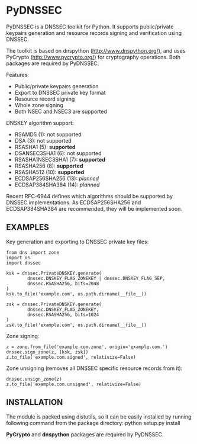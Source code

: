 PyDNSSEC
========

PyDNSSEC is a DNSSEC toolkit for Python. It supports public/private keypairs
generation and resource records signing and verification using DNSSEC.

The toolkit is based on dnspython (http://www.dnspython.org/), and uses 
PyCrypto (http://www.pycrypto.org/) for cryptography operations. Both packages
are required by PyDNSSEC.

Features:
*   Public/private keypairs generation
*   Export to DNSSEC private key format
*   Resource record signing
*   Whole zone signing
*   Both NSEC and NSEC3 are supported

DNSKEY algorithm support:
*   RSAMD5 (1): not supported
*   DSA (3): not supported
*   RSASHA1 (5): __supported__
*   DSANSEC3SHA1 (6): not supported 
*   RSASHA1NSEC3SHA1 (7): __supported__
*   RSASHA256 (8): __supported__
*   RSASHA512 (10): __supported__
*   ECDSAP256SHA256 (13): _planned_
*   ECDSAP384SHA384 (14): _planned_

Recent RFC-6944 defines which algorithms should be supported by DNSSEC
implementations. As ECDSAP256SHA256 and ECDSAP384SHA384 are recommended, they
will be implemented soon.


EXAMPLES
--------

Key generation and exporting to DNSSEC private key files:

	from dns import zone
	import os
	import dnssec
	
	ksk = dnssec.PrivateDNSKEY.generate(
	        dnssec.DNSKEY_FLAG_ZONEKEY | dnssec.DNSKEY_FLAG_SEP, 
	        dnssec.RSASHA256, bits=2048
	)
	ksk.to_file('example.com', os.path.dirname(__file__))
	
	zsk = dnssec.PrivateDNSKEY.generate(
	        dnssec.DNSKEY_FLAG_ZONEKEY, 
	        dnssec.RSASHA256, bits=1024
	)
	zsk.to_file('example.com', os.path.dirname(__file__))

Zone signing:

	z = zone.from_file('example.com.zone', origin='example.com.')
	dnssec.sign_zone(z, [ksk, zsk])
	z.to_file('example.com.signed', relativize=False)

Zone unsigning (removes all DNSSEC specific resource records from it):

	dnssec.unsign_zone(z) 
	z.to_file('example.com.unsigned', relativize=False)


INSTALLATION
------------

The module is packed using distutils, so it can be easily installed by running
following command from the package directory:
	python setup.py install

__PyCrypto__ and __dnspython__ packages are required by PyDNSSEC.


